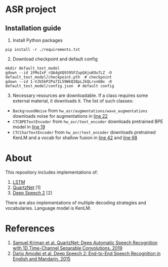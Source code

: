 # ASR project

## Installation guide

1) Install Python packages
```shell
pip install -r ./requirements.txt
```
2) Download checkpoint and default config
```shell
mkdir default_test_model
gdown --id 1FMoIxP_rQA4gXQ9395FZupQ4juKOu7LZ -O default_test_model/checkpoint.pth  # checkpoint
gdown --id 1-VJb5kP2Pa7IL59WkQ38pLJkQLrxn6Bx -O default_test_model/config.json  # default config
```
3) Necessary resources are downloadable. If a class requires some external material, it downloads it. The list of such classes:
* `BackgroundNoise` from `hw_asr/augmentations/wave_augmentations` downloads noise for augmentations in [line 22](https://gitlab.com/no-brainer/asr/-/blob/hw_asr_2021/hw_asr/augmentations/wave_augmentations/background_noise.py#L22)
* `CTCBPETextEncoder` from `hw_asr/text_encoder` downloads pretrained BPE model in [line 19](https://gitlab.com/no-brainer/asr/-/blob/hw_asr_2021/hw_asr/text_encoder/ctc_bpe_text_encoder.py#L19)
* `CTCCharTextEncoder` from `hw_asr/text_encoder` downloads pretrained KenLM and a vocab for shallow fusion in [line 42](https://gitlab.com/no-brainer/asr/-/blob/hw_asr_2021/hw_asr/text_encoder/ctc_char_text_encoder.py#L42) and [line 68](https://gitlab.com/no-brainer/asr/-/blob/hw_asr_2021/hw_asr/text_encoder/ctc_char_text_encoder.py#L68)

# About

This repository includes implementations of:
1) [LSTM](./hw_asr/model/baseline_model.py)
2) [QuartzNet](./hw_asr/model/quartznet.py) [1]
3) [Deep Speech 2](./hw_asr/model/crnn.py) [2]

There are also implementations of multiple decoding strategies and vocabularies. Language model is KenLM.

# References
1) [Samuel Kriman et al. QuartzNet: Deep Automatic Speech Recognition with 1D Time-Channel Separable Convolutions. 2019](https://arxiv.org/abs/1910.10261)
2) [Dario Amodei et al. Deep Speech 2: End-to-End Speech Recognition in English and Mandarin. 2015](https://arxiv.org/abs/1512.02595)
